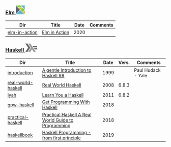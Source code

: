 ### [Elm <img src="../images/elm-logo.png" width=28px height=28px><img>](../.languages/E.Elm)


|          Dir                                      | Title                                                                  | Date | Comments                    |
|---------------------------------------------------|------------------------------------------------------------------------|------|-----------------------------|
| [elm-in-action](elm-in-action)                    | [Elm in Action](https://livebook.manning.com/book/elm-in-action)       | 2020 |                             |


### [Haskell <img src="../images/602px-Haskell-Logo.svg.png" width=37 height=26><img>](../.languages/H.Haskell)

|          Dir                               | Title                                                                  | Date | Vers.  | Comments                   |
|--------------------------------------------|------------------------------------------------------------------------|------|-------|-----------------------------|
| [introduction](introduction)               | [A gentle Introduction to Haskell 98](https://www.haskell.org/tutorial)| 1999 |       | Paul Hudack - Yale          |
| [real-world-haskell](real-world-haskell)   | [Real World Haskell](http://book.realworldhaskell.org)                 | 2008 | 6.8.3 |                             |
| [lyah](lyah)                               | [Learn You a Haskell](http://learnyouahaskell.com/)                    | 2011 | 6.8.2 |                             |
| [gpw-haskell](get-programming-with-haskell)| [Get Programming With Haskell](https://livebook.manning.com/book/get-programming-with-haskell/about-this-book/)| 2018 |                             |
| [practical-haskell](practical-haskell) | [Practical Haskell A Real World Guide to Programming](https://www.apress.com/gp/book/9781484244791) | 2018 |    |    |
| [haskellbook](haskellbook)                 | [Haskell Programming - from first principle](https://haskellbook.com/) | 2019 |                             |



